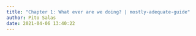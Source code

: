 ```yaml
---
title: "Chapter 1: What ever are we doing? | mostly-adequate-guide"
author: Pito Salas
date: 2021-04-06 13:40:22
---
```


